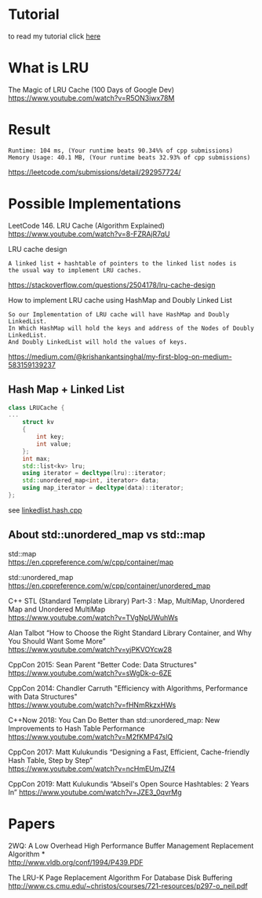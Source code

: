 # Tutorial

to read my tutorial click [here](../../cpp/lru/readme.md)

# What is LRU

The Magic of LRU Cache (100 Days of Google Dev)  
https://www.youtube.com/watch?v=R5ON3iwx78M  

# Result

```
Runtime: 104 ms, (Your runtime beats 90.34%% of cpp submissions)
Memory Usage: 40.1 MB, (Your runtime beats 32.93% of cpp submissions)
```
https://leetcode.com/submissions/detail/292957724/  

# Possible Implementations

LeetCode 146. LRU Cache (Algorithm Explained)  
https://www.youtube.com/watch?v=8-FZRAjR7qU  

LRU cache design  
```
A linked list + hashtable of pointers to the linked list nodes is 
the usual way to implement LRU caches. 
```
https://stackoverflow.com/questions/2504178/lru-cache-design  
  
How to implement LRU cache using HashMap and Doubly Linked List  
```
So our Implementation of LRU cache will have HashMap and Doubly LinkedList. 
In Which HashMap will hold the keys and address of the Nodes of Doubly LinkedList. 
And Doubly LinkedList will hold the values of keys.
```
https://medium.com/@krishankantsinghal/my-first-blog-on-medium-583159139237  

## Hash Map + Linked List

```c++
class LRUCache {
...    
    struct kv
    {
        int key;
        int value;
    };
    int max;
    std::list<kv> lru;
    using iterator = decltype(lru)::iterator;
    std::unordered_map<int, iterator> data;
    using map_iterator = decltype(data)::iterator;
};
```
see [linkedlist.hash.cpp](./linkedlist.hash.cpp)

## About std::unordered_map vs std::map

std::map  
https://en.cppreference.com/w/cpp/container/map

std::unordered_map  
https://en.cppreference.com/w/cpp/container/unordered_map

C++ STL (Standard Template Library) Part-3 : Map, MultiMap, Unordered Map and Unordered MultiMap  
https://www.youtube.com/watch?v=TVgNpUWuhWs  

Alan Talbot “How to Choose the Right Standard Library Container, and Why You Should Want Some More”  
https://www.youtube.com/watch?v=yjPKVOYcw28

CppCon 2015: Sean Parent "Better Code: Data Structures"  
https://www.youtube.com/watch?v=sWgDk-o-6ZE  

CppCon 2014: Chandler Carruth "Efficiency with Algorithms, Performance with Data Structures"  
https://www.youtube.com/watch?v=fHNmRkzxHWs  

C++Now 2018: You Can Do Better than std::unordered_map: New Improvements to Hash Table Performance  
https://www.youtube.com/watch?v=M2fKMP47slQ  

CppCon 2017: Matt Kulukundis “Designing a Fast, Efficient, Cache-friendly Hash Table, Step by Step”  
https://www.youtube.com/watch?v=ncHmEUmJZf4  

CppCon 2019: Matt Kulukundis “Abseil's Open Source Hashtables: 2 Years In”
https://www.youtube.com/watch?v=JZE3_0qvrMg

# Papers

2WQ: A Low Overhead High Performance Buffer Management Replacement Algorithm *  
http://www.vldb.org/conf/1994/P439.PDF  

The LRU-K Page Replacement Algorithm For Database Disk Buffering  
http://www.cs.cmu.edu/~christos/courses/721-resources/p297-o_neil.pdf  